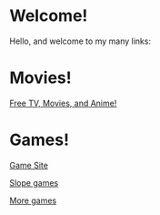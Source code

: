 # Welcome!
Hello, and welcome to my many links:
# Movies!
[Free TV, Movies, and Anime!](https://skooltv.github.io/#/search/movie)
# Games!
[Game Site](https://kingofsteves1.github.io/ban/)

[Slope games](https://slope-game.github.io/)

[More games](https://lioxryt.vercel.app/)
